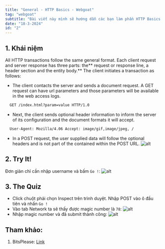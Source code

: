 ```yaml
---
title: "General - HTTP Basics - Webgoat"
tag: "webgoat"
subtitle: "Bài viết này mình sẽ hướng dẫn các bạn làm phần HTTP Basics - General"
date: "18-3-2024"
id: "2"
---
```


## 1. Khái niệm

All HTTP transactions follow the same general format. Each client request and server response has three parts: the** request or response line, a header section and the entity body.**
The client initiates a transaction as follows:

- The client contacts the server and sends a document request. A GET request can have url parameters and those parameters will be available in the web access logs.

```xml
  GET /index.html?param=value HTTP/1.0
```

- Next, the client sends optional header information to inform the server of its configuration and the document formats it will accept.

```xml
  User-Agent: Mozilla/4.06 Accept: image/gif,image/jpeg, /
```

- In a POST request, the user supplied data will follow the optional headers and is not part of the contained within the POST URL.
  ![alt](/images/webgoat/H6.png)

## 2. Try It!

Đơn giản chỉ cần nhập username và bấm `Go !`:
![alt](/images/webgoat/H7.png)

## 3. The Quiz

- Click chuột phải chọn Inspect trên trình duyệt. Nhập POST vào ô đầu tiên và nhấn `Go !`
- Vào tab Network ta sẽ thấy được magic number là `78`:
  ![alt](/images/webgoat/H8.png)
- Nhập magic number và đã submit thành công:
  ![alt](/images/webgoat/H9.png)

## Tham khảo:

1.  BitsPlease: [Link](https://www.youtube.com/watch?v=6ZMSqXF2jao "Link")
